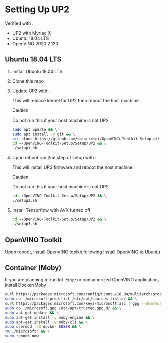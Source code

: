 # Setting Up UP2

Verified with :

- UP2 with Myriad X
- Ubuntu 18.04 LTS
- OpenVINO 2020.2.120

## Ubuntu 18.04 LTS

1. Install Ubuntu 18.04 LTS
1. Clone this repo
1. Update UP2 with :

    This will replace kernel for UP2 then reboot the host machine.

    > [!CAUTION]  
    > Do not run this if your host machine is not UP2

    ```bash
    sudo apt update && \
    sudo apt install -y git && \
    git clone https://github.com/daisukeiot/OpenVINO-Toolkit-Setup.git && \
    cd ~/OpenVINO-Toolkit-Setup/Setup/UP2 && \
    ./setup1.sh
    ```

1. Upon reboot run 2nd step of setup with :

    This will install UP2 firmware and reboot the host machine.

    > [!CAUTION]  
    > Do not run this if your host machine is not UP2

    ```bash
    cd ~/OpenVINO-Toolkit-Setup/Setup/UP2 && \
    ./setup2.sh
    ```

1. Install Tensorflow with AVX turned off

    ```bash
    cd ~/OpenVINO-Toolkit-Setup/Setup/UP2 && \
    ./setup3.sh
    ```

## OpenVINO Toolkit

Upon reboot, install OpenVINO toolkit following [Install OpenVINO to Ubuntu](../Ubuntu/README.md)

## Container (Moby)

If you are planning to run IoT Edge or containerized OpenVINO application, install Docker/Moby

```bash
curl https://packages.microsoft.com/config/ubuntu/18.04/multiarch/prod.list > ./microsoft-prod.list && \
sudo cp ./microsoft-prod.list /etc/apt/sources.list.d/ && \
curl https://packages.microsoft.com/keys/microsoft.asc | gpg --dearmor > microsoft.gpg && \
sudo cp ./microsoft.gpg /etc/apt/trusted.gpg.d/ && \
sudo apt-get update && \
sudo apt-get install -y moby-engine && \
sudo apt-get install -y moby-cli && \
sudo usermod -aG docker $USER && \
rm ./microsoft* && \
sudo reboot now
```
